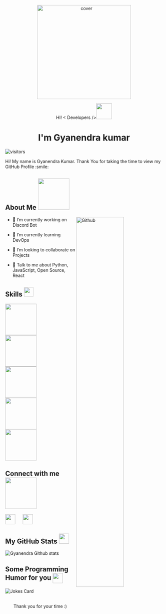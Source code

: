 <div>
<p align="center">
<img height="300px" src="https://cdn.pixabay.com/photo/2020/08/08/02/56/hacker-5471975_960_720.png" alt="cover" />
</p>


<p align="center"> HI! < Developers /><img src = "https://raw.githubusercontent.com/MartinHeinz/MartinHeinz/master/wave.gif" width = 50px></p>
<h1 align='center'>I'm Gyanendra kumar</h1>
 </div>
 
<p align="center">

![visitors](https://visitor-badge.glitch.me/badge?page_id=Gauravghost.Gauravghost)

</p>
<div size='20px'> Hi! My name is Gyanendra Kumar. Thank You for taking the time to view my GitHub Profile :smile: 
</div>

<h2> About Me <img src = "https://media0.giphy.com/media/KDDpcKigbfFpnejZs6/giphy.gif?cid=ecf05e47oy6f4zjs8g1qoiystc56cu7r9tb8a1fe76e05oty&rid=giphy.gif" width = 100px></h2>

<img width="55%" align="right" alt="Github" src="https://raw.githubusercontent.com/onimur/.github/master/.resources/git-header.svg" />


- 🔭 I’m currently working on Discord Bot

- 🌱 I’m currently learning DevOps 

- 👯 I’m looking to collaborate on Projects 

- 💬 Talk to me about Python, JavaScript, Open Source, React 

<h2> Skills <img src = "https://media2.giphy.com/media/QssGEmpkyEOhBCb7e1/giphy.gif?cid=ecf05e47a0n3gi1bfqntqmob8g9aid1oyj2wr3ds3mg700bl&rid=giphy.gif" width = 30px></h2>
<a style="margin-right: 20px" href= https://github.com/Gauravghost?tab=repositories&q=&type=&language=python&sort= > <img width ='100px' src ='https://raw.githubusercontent.com/rahulbanerjee26/githubAboutMeGenerator/main/icons/python.svg'> </a>
<a style="margin-right: 20px" href= https://github.com/Gauravghost?tab=repositories&q=&type=&language=reactjs&sort= > <img width ='100px' src ='https://raw.githubusercontent.com/rahulbanerjee26/githubAboutMeGenerator/main/icons/reactjs.svg'> </a>
<a style="margin-right: 20px" href= https://github.com/Gauravghost?tab=repositories&q=&type=&language=javascript&sort= > <img width ='100px' src ='https://raw.githubusercontent.com/rahulbanerjee26/githubAboutMeGenerator/main/icons/javascript.svg'> </a>
<a style="margin-right: 20px" href= https://github.com/Gauravghost?tab=repositories&q=&type=&language=c&sort= > <img width ='100px' src ='https://raw.githubusercontent.com/rahulbanerjee26/githubAboutMeGenerator/main/icons/c.svg'> </a>
<a style="margin-right: 20px" href= https://github.com/Gauravghost?tab=repositories&q=&type=&language=cpp&sort= > <img width ='100px' src ='https://raw.githubusercontent.com/rahulbanerjee26/githubAboutMeGenerator/main/icons/cpp.svg'> </a>


<h2> Connect with me <img src='https://raw.githubusercontent.com/ShahriarShafin/ShahriarShafin/main/Assets/handshake.gif' width="100px"> </h2>
<a style="margin-right: 20px" href = 'https://www.linkedin.com/in/gyanendrak874'> <img width = '32px' align= 'center' src="https://raw.githubusercontent.com/rahulbanerjee26/githubAboutMeGenerator/main/icons/linked-in-alt.svg"/></a> 
<a style="margin-right: 20px" href = 'https://www.github.com/Gauravghost'> <img width = '32px' align= 'center' src="https://raw.githubusercontent.com/rahulbanerjee26/githubAboutMeGenerator/main/icons/github.svg"/></a> 


<h2> My GitHub Stats <img src='https://media1.giphy.com/media/du3J3cXyzhj75IOgvA/giphy.gif?cid=ecf05e47x2g034i9pzwtzzsd3xgg2w9nr94t4tflbbgo3008&rid=giphy.gif' width='32px'> </h2>

![Gyanendra Github stats](https://github-readme-stats.vercel.app/api?username=gauravghost&show_icons=true&theme=radical)

<h2> Some Programming Humor for you <img align ='center' src='https://media2.giphy.com/media/UQDSBzfyiBKvgFcSTw/giphy.gif?cid=ecf05e47p3cd513axbek3f56ti3jzizq8hincw20jauyyfyw&rid=giphy.gif' width = '32px'></h2>

![Jokes Card](https://readme-jokes.vercel.app/api?theme=tokyonight)


<br>
<footer align='center'>Thank you for your time :)</a> </footer>
